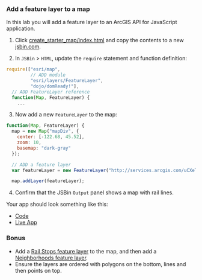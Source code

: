 ### Add a feature layer to a map

In this lab you will add a feature layer to an ArcGIS API for JavaScript application. 

1. Click [create_starter_map/index.html](../create_starter_map/index.html) and copy the contents to a new [jsbin.com](http://jsbin.com).

2. In `JSBin` > `HTML`, update the `require` statement and function definition:

  ```javascript
  require(["esri/map",
           // ADD module
           "esri/layers/FeatureLayer", 
           "dojo/domReady!"],
    // ADD FeatureLayer reference
    function(Map, FeatureLayer) {
      ...
  ```

3. Now add a new `FeatureLayer` to the map:

  ```javascript
  function(Map, FeatureLayer) {
    map = new Map("mapDiv", {
      center: [-122.68, 45.52],
      zoom: 10,
      basemap: "dark-gray"
    });

    // ADD a feature layer
    var featureLayer = new FeatureLayer("http://services.arcgis.com/uCXeTVveQzP4IIcx/arcgis/rest/services/PDX_Rail_Lines_Styled/FeatureServer/0");

    map.addLayer(featureLayer);
  ```

4. Confirm that the JSBin `Output` panel shows a map with rail lines.

Your app should look something like this:
* [Code](index.html)
* [Live App](http://esri.github.io/geodev-hackerlabs/develop/jsapi3/add_feature_layer/index.html)

### Bonus
* Add a [Rail Stops feature layer](http://services.arcgis.com/uCXeTVveQzP4IIcx/arcgis/rest/services/PDX_Rail_Stops_Styled/FeatureServer/0) to the map,
 and then add a [Neighborhoods feature layer](http://services.arcgis.com/uCXeTVveQzP4IIcx/arcgis/rest/services/PDX_Neighborhoods_Styled/FeatureServer/0).
* Ensure the layers are ordered with polygons on the bottom, lines and then points on top.

